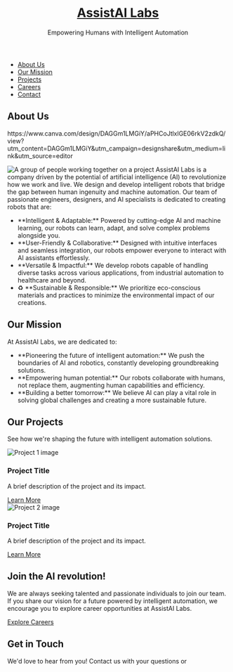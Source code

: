 <!DOCTYPE html>
<html lang="en">
<head>
    <meta charset="UTF-8">
    <meta name="viewport" content="width=device-width, initial-scale=1.0">
    <title>AssistAI Labs - Empowering Humans with Intelligent Automation</title>
    <link rel="stylesheet" href="style.css">
    <link rel="shortcut icon" href="favicon.ico" type="image/x-icon">
</head>
<body>
    <header>
        <a href="#">
            <h1>AssistAI Labs</h1>
        </a>
        <p>Empowering Humans with Intelligent Automation</p>
    </header>
    <nav>
        <ul>
            <li><a href="#about-us">About Us</a></li>
            <li><a href="#mission">Our Mission</a></li>
            <li><a href="#projects">Projects</a></li>
            <li><a href="#careers">Careers</a></li>
            <li><a href="#contact">Contact</a></li>
        </ul>
    </nav>
    <main>
        <section class="about-us" id="about-us">
            <h2>About Us</h2>
            https://www.canva.com/design/DAGGm1LMGiY/aPHCoJtlxlGE06rkV2zdkQ/view?utm_content=DAGGm1LMGiY&utm_campaign=designshare&utm_medium=link&utm_source=editor
            <p>
                <img src="images/teamwork.jpg" alt="A group of people working together on a project">
                AssistAI Labs is a company driven by the potential of artificial intelligence (AI) to revolutionize how we work and live. We design and develop intelligent robots that bridge the gap between human ingenuity and machine automation. Our team of passionate engineers, designers, and AI specialists is dedicated to creating robots that are:
            </p>
            <ul>
                <li> **Intelligent & Adaptable:** Powered by cutting-edge AI and machine learning, our robots can learn, adapt, and solve complex problems alongside you.</li>
                <li> **User-Friendly & Collaborative:** Designed with intuitive interfaces and seamless integration, our robots empower everyone to interact with AI assistants effortlessly.</li>
                <li> **Versatile & Impactful:** We develop robots capable of handling diverse tasks across various applications, from industrial automation to healthcare and beyond.</li>
                <li>♻️ **Sustainable & Responsible:** We prioritize eco-conscious materials and practices to minimize the environmental impact of our creations.</li>
            </ul>
        </section>
        <section class="mission" id="mission">
            <h2>Our Mission</h2>
            <p>At AssistAI Labs, we are dedicated to:</p>
            <ul>
                <li> **Pioneering the future of intelligent automation:** We push the boundaries of AI and robotics, constantly developing groundbreaking solutions.</li>
                <li> **Empowering human potential:** Our robots collaborate with humans, not replace them, augmenting human capabilities and efficiency.</li>
                <li> **Building a better tomorrow:** We believe AI can play a vital role in solving global challenges and creating a more sustainable future.</li>
            </ul>
        </section>
        <section class="projects" id="projects">
            <h2>Our Projects</h2>
            <p>See how we're shaping the future with intelligent automation solutions.</p>
            <div class="project-card">
                <img src="images/project1.jpg" alt="Project 1 image">
                <h3>Project Title</h3>
                <p>A brief description of the project and its impact.</p>
                <a href="#">Learn More</a>
            </div>
            <div class="project-card">
                <img src="images/project2.jpg" alt="Project 2 image">
                <h3>Project Title</h3>
                <p>A brief description of the project and its impact.</p>
                <a href="#">Learn More</a>
            </div>
            </section>
        <section class="careers" id="careers">
            <h2>Join the AI revolution!</h2>
            <p>We are always seeking talented and passionate individuals to join our team. If you share our vision for a future powered by intelligent automation, we encourage you to explore career opportunities at AssistAI Labs.</p>
            <a href="#">Explore Careers</a>
        </section>
        <section class="contact" id="contact">
            <h2>Get in Touch</h2>
            <p>We'd love to hear from you! Contact us with your questions or
